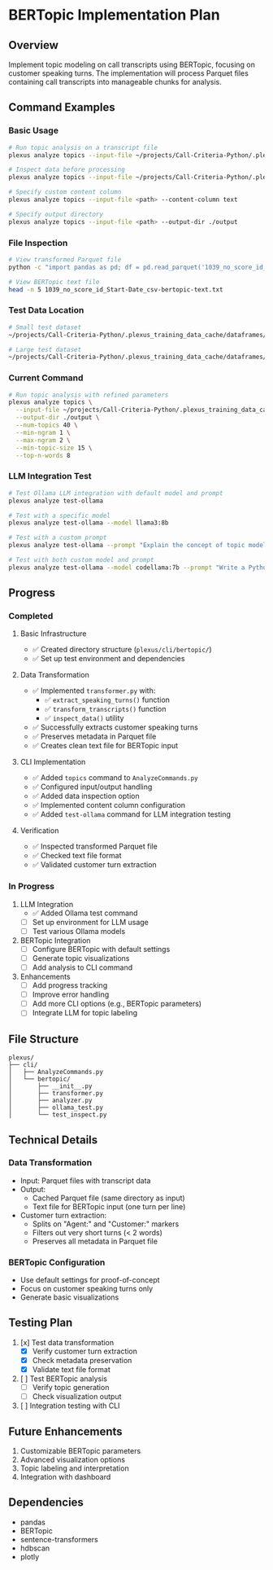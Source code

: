 # BERTopic Implementation Plan

## Overview
Implement topic modeling on call transcripts using BERTopic, focusing on customer speaking turns. The implementation will process Parquet files containing call transcripts into manageable chunks for analysis.

## Command Examples
### Basic Usage
```bash
# Run topic analysis on a transcript file
plexus analyze topics --input-file ~/projects/Call-Criteria-Python/.plexus_training_data_cache/dataframes/1039_no_score_id_Start-Date_csv.parquet

# Inspect data before processing
plexus analyze topics --input-file ~/projects/Call-Criteria-Python/.plexus_training_data_cache/dataframes/1039_no_score_id_Start-Date_csv.parquet --inspect

# Specify custom content column
plexus analyze topics --input-file <path> --content-column text

# Specify output directory
plexus analyze topics --input-file <path> --output-dir ./output
```

### File Inspection
```bash
# View transformed Parquet file
python -c "import pandas as pd; df = pd.read_parquet('1039_no_score_id_Start-Date_csv-bertopic.parquet'); print(df.head())"

# View BERTopic text file
head -n 5 1039_no_score_id_Start-Date_csv-bertopic-text.txt
```

### Test Data Location
```bash
# Small test dataset
~/projects/Call-Criteria-Python/.plexus_training_data_cache/dataframes/1039_no_score_id_Start-Date_csv.parquet

# Large test dataset
~/projects/Call-Criteria-Python/.plexus_training_data_cache/dataframes/custom_555_60000_9627029a.parquet
```

### Current Command
```bash
# Run topic analysis with refined parameters
plexus analyze topics \
  --input-file ~/projects/Call-Criteria-Python/.plexus_training_data_cache/dataframes/custom_555_60000_9627029a.parquet \
  --output-dir ./output \
  --num-topics 40 \
  --min-ngram 1 \
  --max-ngram 2 \
  --min-topic-size 15 \
  --top-n-words 8
```

### LLM Integration Test
```bash
# Test Ollama LLM integration with default model and prompt
plexus analyze test-ollama

# Test with a specific model
plexus analyze test-ollama --model llama3:8b

# Test with a custom prompt
plexus analyze test-ollama --prompt "Explain the concept of topic modeling in simple terms"

# Test with both custom model and prompt
plexus analyze test-ollama --model codellama:7b --prompt "Write a Python function to calculate Fibonacci numbers"
```

## Progress
### Completed
1. Basic Infrastructure
   - ✅ Created directory structure (`plexus/cli/bertopic/`)
   - ✅ Set up test environment and dependencies

2. Data Transformation
   - ✅ Implemented `transformer.py` with:
     - ✅ `extract_speaking_turns()` function
     - ✅ `transform_transcripts()` function
     - ✅ `inspect_data()` utility
   - ✅ Successfully extracts customer speaking turns
   - ✅ Preserves metadata in Parquet file
   - ✅ Creates clean text file for BERTopic input

3. CLI Implementation
   - ✅ Added `topics` command to `AnalyzeCommands.py`
   - ✅ Configured input/output handling
   - ✅ Added data inspection option
   - ✅ Implemented content column configuration
   - ✅ Added `test-ollama` command for LLM integration testing

4. Verification
   - ✅ Inspected transformed Parquet file
   - ✅ Checked text file format
   - ✅ Validated customer turn extraction

### In Progress
1. LLM Integration
   - ✅ Added Ollama test command
   - [ ] Set up environment for LLM usage
   - [ ] Test various Ollama models

2. BERTopic Integration
   - [ ] Configure BERTopic with default settings
   - [ ] Generate topic visualizations
   - [ ] Add analysis to CLI command

3. Enhancements
   - [ ] Add progress tracking
   - [ ] Improve error handling
   - [ ] Add more CLI options (e.g., BERTopic parameters)
   - [ ] Integrate LLM for topic labeling

## File Structure
```
plexus/
├── cli/
│   ├── AnalyzeCommands.py
│   └── bertopic/
│       ├── __init__.py
│       ├── transformer.py
│       ├── analyzer.py
│       ├── ollama_test.py
│       └── test_inspect.py
```

## Technical Details
### Data Transformation
- Input: Parquet files with transcript data
- Output:
  - Cached Parquet file (same directory as input)
  - Text file for BERTopic input (one turn per line)
- Customer turn extraction:
  - Splits on "Agent:" and "Customer:" markers
  - Filters out very short turns (< 2 words)
  - Preserves all metadata in Parquet file

### BERTopic Configuration
- Use default settings for proof-of-concept
- Focus on customer speaking turns only
- Generate basic visualizations

## Testing Plan
1. [x] Test data transformation
   - [x] Verify customer turn extraction
   - [x] Check metadata preservation
   - [x] Validate text file format
2. [ ] Test BERTopic analysis
   - [ ] Verify topic generation
   - [ ] Check visualization output
3. [ ] Integration testing with CLI

## Future Enhancements
1. Customizable BERTopic parameters
2. Advanced visualization options
3. Topic labeling and interpretation
4. Integration with dashboard

## Dependencies
- pandas
- BERTopic
- sentence-transformers
- hdbscan
- plotly